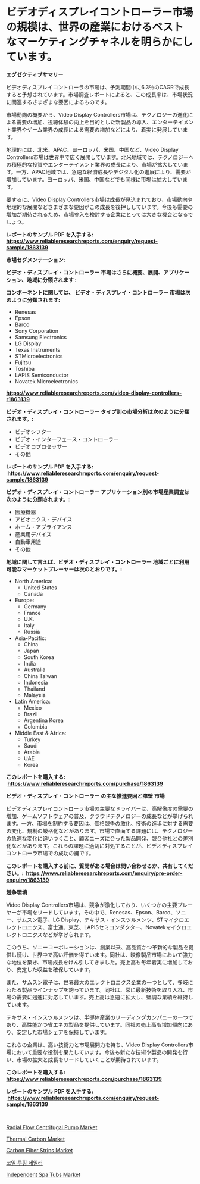 <p><h1>ビデオディスプレイコントローラー市場の規模は、世界の産業におけるベストなマーケティングチャネルを明らかにしています。</h1></p><p><strong>エグゼクティブサマリー</strong></p>
<p><p>ビデオディスプレイコントローラの市場は、予測期間中に6.3％のCAGRで成長すると予想されています。市場調査レポートによると、この成長率は、市場状況に関連するさまざまな要因によるものです。</p><p>市場動向の概要から、Video Display Controllers市場は、テクノロジーの進化による需要の増加、視聴体験の向上を目的とした新製品の導入、エンターテイメント業界やゲーム業界の成長による需要の増加などにより、着実に発展しています。</p><p>地理的には、北米、APAC、ヨーロッパ、米国、中国など、Video Display Controllers市場は世界中で広く展開しています。北米地域では、テクノロジーへの積極的な投資やエンターテイメント業界の成長により、市場が拡大しています。一方、APAC地域では、急速な経済成長やデジタル化の進展により、需要が増加しています。ヨーロッパ、米国、中国などでも同様に市場は拡大しています。</p><p>要するに、Video Display Controllers市場は成長が見込まれており、市場動向や地理的な展開などさまざまな要因がこの成長を後押ししています。今後も需要の増加が期待されるため、市場参入を検討する企業にとっては大きな機会となるでしょう。</p></p>
<p><strong>レポートのサンプル PDF を入手する: <a href="https://www.reliableresearchreports.com/enquiry/request-sample/1863139">https://www.reliableresearchreports.com/enquiry/request-sample/1863139</a></strong></p>
<p><strong>市場セグメンテーション:</strong></p>
<p><strong> ビデオ・ディスプレイ・コントローラー 市場はさらに概要、展開、アプリケーション、地域に分類されます :</strong></p>
<p><strong>コンポーネントに関しては、 ビデオ・ディスプレイ・コントローラー 市場は次のように分類されます: &nbsp;</strong></p>
<p><ul><li>Renesas</li><li>Epson</li><li>Barco</li><li>Sony Corporation</li><li>Samsung Electronics</li><li>LG Display</li><li>Texas Instruments</li><li>STMicroelectronics</li><li>Fujitsu</li><li>Toshiba</li><li>LAPIS Semiconductor</li><li>Novatek Microelectronics</li></ul></p>
<p><strong><a href="https://www.reliableresearchreports.com/video-display-controllers-r1863139">https://www.reliableresearchreports.com/video-display-controllers-r1863139</a></strong></p>
<p><strong> ビデオ・ディスプレイ・コントローラー タイプ別の市場分析は次のように分類されます。:</strong></p>
<p><ul><li>ビデオシフター</li><li>ビデオ・インターフェース・コントローラー</li><li>ビデオコプロセッサー</li><li>その他</li></ul></p>
<p><strong>レポートのサンプル PDF を入手する: &nbsp;<a href="https://www.reliableresearchreports.com/enquiry/request-sample/1863139">https://www.reliableresearchreports.com/enquiry/request-sample/1863139</a></strong></p>
<p><strong> ビデオ・ディスプレイ・コントローラー アプリケーション別の市場産業調査は次のように分類されます。:</strong></p>
<p><ul><li>医療機器</li><li>アビオニクス・デバイス</li><li>ホーム・アプライアンス</li><li>産業用デバイス</li><li>自動車用途</li><li>その他</li></ul></p>
<p><strong>地域に関して言えば、ビデオ・ディスプレイ・コントローラー 地域ごとに利用可能なマーケットプレーヤーは次のとおりです。:</strong></p>
<p><ul>
    <li>
        North America:
        <ul>
            <li>United States</li>
            <li>Canada</li>
        </ul>
    </li>
    <li>
        Europe:
        <ul>
            <li>Germany</li>
            <li>France</li>
            <li>U.K.</li>
            <li>Italy</li>
            <li>Russia</li>
        </ul>
    </li>
    <li>
        Asia-Pacific:
        <ul>
            <li>China</li>
            <li>Japan</li>
            <li>South Korea</li>
            <li>India</li>
            <li>Australia</li>
            <li>China Taiwan</li>
            <li>Indonesia</li>
            <li>Thailand</li>
            <li>Malaysia</li>
        </ul>
    </li>
    <li>
        Latin America:
        <ul>
            <li>Mexico</li>
            <li>Brazil</li>
            <li>Argentina Korea</li>
            <li>Colombia</li>
        </ul>
    </li>
    <li>
        Middle East & Africa:
        <ul>
            <li>Turkey</li>
            <li>Saudi</li>
            <li>Arabia</li>
            <li>UAE</li>
            <li>Korea</li>
        </ul>
    </li>
    </ul></p>
<p><strong>このレポートを購入する: &nbsp;<a href="https://www.reliableresearchreports.com/purchase/1863139">https://www.reliableresearchreports.com/purchase/1863139</a></strong></p>
<p><strong>ビデオ・ディスプレイ・コントローラー の主な推進要因と障壁 市場</strong></p>
<p><p>ビデオディスプレイコントローラ市場の主要なドライバーは、高解像度の需要の増加、ゲームソフトウェアの普及、クラウドテクノロジーの成長などが挙げられます。一方、市場を制約する要因は、価格競争の激化、技術の進歩に対する需要の変化、規制の厳格化などがあります。市場で直面する課題には、テクノロジーの急速な変化に追いつくこと、顧客ニーズに合った製品開発、競合他社との差別化などがあります。これらの課題に適切に対処することが、ビデオディスプレイコントローラ市場での成功の鍵です。</p></p>
<p><strong>このレポートを購入する前に、質問がある場合は問い合わせるか、共有してください。:&nbsp; <a href="https://www.reliableresearchreports.com/enquiry/pre-order-enquiry/1863139">https://www.reliableresearchreports.com/enquiry/pre-order-enquiry/1863139</a></strong></p>
<p><strong>競争環境</strong></p>
<p><p>Video Display Controllers市場は、競争が激化しており、いくつかの主要プレーヤーが市場をリードしています。その中で、Renesas、Epson、Barco、ソニー、サムスン電子、LG Display、テキサス・インスツルメンツ、STマイクロエレクトロニクス、富士通、東芝、LAPISセミコンダクター、Novatekマイクロエレクトロニクスなどが挙げられます。</p><p>このうち、ソニーコーポレーションは、創業以来、高品質かつ革新的な製品を提供し続け、世界中で高い評価を得ています。同社は、映像製品市場において強力な地位を築き、市場成長をけん引してきました。売上高も毎年着実に増加しており、安定した収益を確保しています。</p><p>また、サムスン電子は、世界最大のエレクトロニクス企業の一つとして、多岐にわたる製品ラインナップを誇っています。同社は、常に最新技術を取り入れ、市場の需要に迅速に対応しています。売上高は急速に拡大し、堅調な業績を維持しています。</p><p>テキサス・インスツルメンツは、半導体産業のリーディングカンパニーの一つであり、高性能かつ省エネの製品を提供しています。同社の売上高も増加傾向にあり、安定した市場シェアを保持しています。</p><p>これらの企業は、高い技術力と市場展開力を持ち、Video Display Controllers市場において重要な役割を果たしています。今後も新たな技術や製品の開発を行い、市場の拡大と成長をリードしていくことが期待されています。</p></p>
<p><strong>このレポートを購入する: &nbsp; <a href="https://www.reliableresearchreports.com/purchase/1863139">https://www.reliableresearchreports.com/purchase/1863139</a></strong></p>
<p><strong>レポートのサンプル PDF を入手する: &nbsp;<a href="https://www.reliableresearchreports.com/enquiry/request-sample/1863139">https://www.reliableresearchreports.com/enquiry/request-sample/1863139</a></strong><strong></strong></p>
<p>&nbsp;</p>
<p><p><a href="https://github.com/mharielmesa/Market-Research-Report-List-3/blob/main/radial-flow-centrifugal-pump-market.md">Radial Flow Centrifugal Pump Market</a></p><p><a href="https://issuu.com/reportprime-2/docs/thermal-carbon-market-size-2030.pptx">Thermal Carbon Market</a></p><p><a href="https://issuu.com/reportprime-2/docs/carbon-fiber-strips-market-size-2030.pptx">Carbon Fiber Strips Market</a></p><p><a href="https://github.com/OwenHamiytll568745/Market-Research-Report-List-1/blob/main/546257929467.md">코일 루핑 네일러</a></p><p><a href="https://www.linkedin.com/pulse/independent-spa-tubs-market-trends-analysis-forecasted-period-1ughf?trackingId=dceKoqDPcq2MqqQ5ZO%2BzHA%3D%3D">Independent Spa Tubs Market</a></p></p>